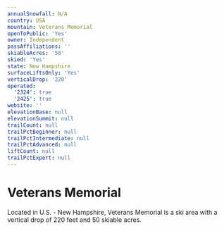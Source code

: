 ```yaml
---
annualSnowfall: N/A
country: USA
mountain: Veterans Memorial
openToPublic: 'Yes'
owner: Independent
passAffiliations: ''
skiableAcres: '50'
skied: 'Yes'
state: New Hampshire
surfaceLiftsOnly: 'Yes'
verticalDrop: '220'
operated:
  '2324': true
  '2425': true
website: ''
elevationBase: null
elevationSummit: null
trailCount: null
trailPctBeginner: null
trailPctIntermediate: null
trailPctAdvanced: null
liftCount: null
trailPctExpert: null
---
```



# Veterans Memorial

Located in U.S. - New Hampshire, Veterans Memorial is a ski area with a vertical drop of 220 feet and 50 skiable acres.
